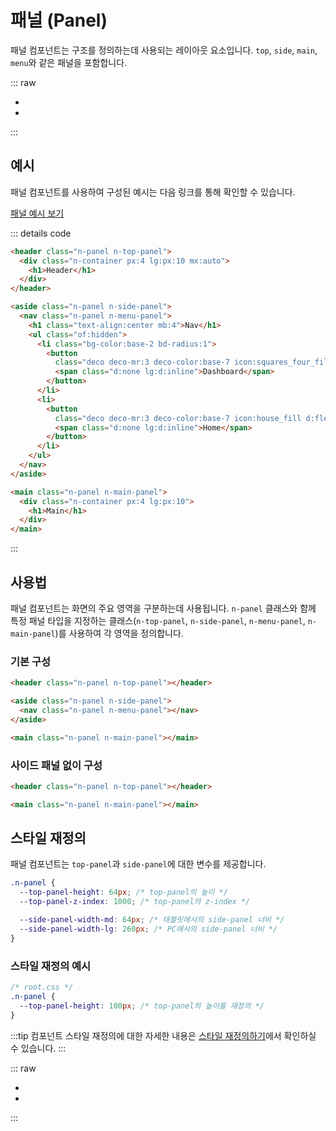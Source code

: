 <script setup>
import ExampleSection from "./demo/ExampleSection.vue";
import Link from "./demo/Link.vue"
</script>

# 패널 (Panel)

패널 컴포넌트는 구조를 정의하는데 사용되는 레이아웃 요소입니다. `top`, `side`, `main`, `menu`와 같은 패널을 포함합니다.

::: raw

<ul class="d:flex ai:center gap:6 mt:6">
  <li><Link :text="'전체 컴포넌트'" :link="'../guide/getting-started-component'"/></li>
  <li><Link :text="'이슈 제출하기'" :link="'https://github.com/newlecture-corp/newtil-css/issues/new?title=[Panel]%20'" :newtab="true"/></li>
</ul>

:::

## 예시

패널 컴포넌트를 사용하여 구성된 예시는 다음 링크를 통해 확인할 수 있습니다.

<a href="/newtil-css/components/demo/panel.html" class="n-btn color:base-1 txt-deco-ln:none w:100p">
  <span class="deco deco-pos:right deco-color:base-1  deco-size:2 icon:arrow_right">
    패널 예시 보기
  </span>
</a>

::: details code

```html
<header class="n-panel n-top-panel">
  <div class="n-container px:4 lg:px:10 mx:auto">
    <h1>Header</h1>
  </div>
</header>

<aside class="n-panel n-side-panel">
  <nav class="n-panel n-menu-panel">
    <h1 class="text-align:center mb:4">Nav</h1>
    <ul class="of:hidden">
      <li class="bg-color:base-2 bd-radius:1">
        <button
          class="deco deco-mr:3 deco-color:base-7 icon:squares_four_fill d:flex ai:center p:2 pl:3 font-size:2 font-weight:2 cursor:pointer white-space:nowrap">
          <span class="d:none lg:d:inline">Dashboard</span>
        </button>
      </li>
      <li>
        <button
          class="deco deco-mr:3 deco-color:base-7 icon:house_fill d:flex ai:center p:2 pl:3 font-size:2 font-weight:2 cursor:pointer white-space:nowrap">
          <span class="d:none lg:d:inline">Home</span>
        </button>
      </li>
    </ul>
  </nav>
</aside>

<main class="n-panel n-main-panel">
  <div class="n-container px:4 lg:px:10">
    <h1>Main</h1>
  </div>
</main>
```

:::

## 사용법

패널 컴포넌트는 화면의 주요 영역을 구분하는데 사용됩니다. `n-panel` 클래스와 함께 특정 패널 타입을 지정하는 클래스(`n-top-panel`, `n-side-panel`, `n-menu-panel`, `n-main-panel`)를 사용하여 각 영역을 정의합니다.

### 기본 구성

```html
<header class="n-panel n-top-panel"></header>

<aside class="n-panel n-side-panel">
  <nav class="n-panel n-menu-panel"></nav>
</aside>

<main class="n-panel n-main-panel"></main>
```

### 사이드 패널 없이 구성

```html
<header class="n-panel n-top-panel"></header>

<main class="n-panel n-main-panel"></main>
```

## 스타일 재정의

패널 컴포넌트는 `top-panel`과 `side-panel`에 대한 변수를 제공합니다.

```css
.n-panel {
  --top-panel-height: 64px; /* top-panel의 높이 */
  --top-panel-z-index: 1000; /* top-panel의 z-index */

  --side-panel-width-md: 64px; /* 태블릿에서의 side-panel 너비 */
  --side-panel-width-lg: 260px; /* PC에서의 side-panel 너비 */
}
```

### 스타일 재정의 예시

```css
/* root.css */
.n-panel {
  --top-panel-height: 100px; /* top-panel의 높이를 재정의 */
}
```

:::tip
컴포넌트 스타일 재정의에 대한 자세한 내용은 [스타일 재정의하기](/guide/customizing)에서 확인하실 수 있습니다.
:::

::: raw

<ul class="d:flex ai:center gap:6 mt:10">
  <li><Link :text="'전체 컴포넌트'" :link="'../guide/getting-started-component'"/></li>
  <li><Link :text="'이슈 제출하기'" :link="'https://github.com/newlecture-corp/newtil-css/issues/new?title=[Panel]%20'" :newtab="true"/></li>
</ul>

:::
